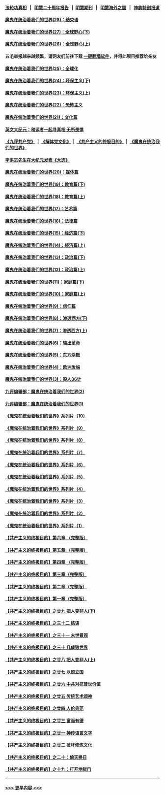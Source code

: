 #### [法轮功真相](https://github.com/gfw-breaker/truth/blob/master/README.md?t=0) &nbsp;&nbsp;|&nbsp;&nbsp; [明慧二十周年报告](https://github.com/gfw-breaker/mh-reports/blob/master/README.md?t=0) &nbsp;&nbsp;|&nbsp;&nbsp;[明慧期刊](https://github.com/gfw-breaker/mh-qikan) &nbsp;&nbsp;|&nbsp;&nbsp; [明慧海外之窗](https://github.com/gfw-breaker/mh-news/blob/master/README.md?t=0) &nbsp;&nbsp;|&nbsp;&nbsp; [神韵特别报道](https://github.com/gfw-breaker/mh-news/blob/master/shenyun.md?t=0)
#### [魔鬼在统治着我们的世界(28)：结束语](../pages/nsc422/n10936246.md?t=07131901) 
#### [魔鬼在统治着我们的世界(27)：全球野心(下)](../pages/nsc422/n10928319.md?t=07131901) 
#### [魔鬼在统治着我们的世界(26)：全球野心(上)](../pages/nsc422/n10900318.md?t=07131901) 
#### 五毛举报越来越频繁，请网友们前往下载 [一键翻墙软件](https://github.com/gfw-breaker/ssr-accounts)，并将此项目推荐给亲友
#### [魔鬼在统治着我们的世界(25)：全球化](../pages/nsc422/n10788205.md?t=07131901) 
#### [魔鬼在统治着我们的世界(24)：环保主义(下)](../pages/nsc422/n10695307.md?t=07131901) 
#### [魔鬼在统治着我们的世界(23)：环保主义(上)](../pages/nsc422/n10688613.md?t=07131901) 
#### [魔鬼在统治着我们的世界(22)：恐怖主义](../pages/nsc422/n10614727.md?t=07131901) 
#### [魔鬼在统治着我们的世界(21)：文化篇](../pages/nsc422/n10597706.md?t=07131901) 
#### [英文大纪元：和读者一起寻真相 无所畏惧](../pages/nsc422/n12542027.md?t=07131901) 
#### [《九评共产党》](https://github.com/begood0513/9ping.md/blob/master/README.md) &nbsp;|&nbsp; [《解体党文化》](../../../../jtdwh.md/blob/master/README.md)  &nbsp;|&nbsp; [《共产主义的终极目的》](../../../../gczydzjmd.md/blob/master/README.md) &nbsp;|&nbsp; [《魔鬼在统治我们的世界》](../../../../mgztzwmdsj.md/blob/master/README.md) 
#### [李洪志先生在大纪元发表《大选》](../pages/nsc422/n12534746.md?t=07131901) 
#### [魔鬼在统治着我们的世界(20)：媒体篇](../pages/nsc422/n10586579.md?t=07131901) 
#### [魔鬼在统治着我们的世界(19)：教育篇(下)](../pages/nsc422/n10564808.md?t=07131901) 
#### [魔鬼在统治着我们的世界(18)：教育篇(上)](../pages/nsc422/n10526970.md?t=07131901) 
#### [魔鬼在统治着我们的世界(17)：艺术篇](../pages/nsc422/n10499093.md?t=07131901) 
#### [魔鬼在统治着我们的世界(16)：法律篇](../pages/nsc422/n10485969.md?t=07131901) 
#### [魔鬼在统治着我们的世界(15)：经济篇(下)](../pages/nsc422/n10469975.md?t=07131901) 
#### [魔鬼在统治着我们的世界(14)：经济篇(上)](../pages/nsc422/n10457370.md?t=07131901) 
#### [魔鬼在统治着我们的世界(13)：政治篇(下)](../pages/nsc422/n10448270.md?t=07131901) 
#### [魔鬼在统治着我们的世界(12)：政治篇(上)](../pages/nsc422/n10444576.md?t=07131901) 
#### [魔鬼在统治着我们的世界(11)：家庭篇(下)](../pages/nsc422/n10440961.md?t=07131901) 
#### [魔鬼在统治着我们的世界(10)：家庭篇(上)](../pages/nsc422/n10435448.md?t=07131901) 
#### [魔鬼在统治着我们的世界(9)：信仰篇](../pages/nsc422/n10432159.md?t=07131901) 
#### [魔鬼在统治着我们的世界(8)：渗透西方(下)](../pages/nsc422/n10429603.md?t=07131901) 
#### [魔鬼在统治着我们的世界(7)：渗透西方(上)](../pages/nsc422/n10426013.md?t=07131901) 
#### [魔鬼在统治着我们的世界(6)：输出革命](../pages/nsc422/n10421536.md?t=07131901) 
#### [魔鬼在统治着我们的世界(5)：东方杀戮](../pages/nsc422/n10417707.md?t=07131901) 
#### [魔鬼在统治着我们的世界(4)：欧洲发端](../pages/nsc422/n10414890.md?t=07131901) 
#### [魔鬼在统治着我们的世界(3)：毁人36计](../pages/nsc422/n10411583.md?t=07131901) 
#### [九评编辑部：魔鬼在统治着我们的世界(2)](../pages/nsc422/n10410036.md?t=07131901) 
#### [九评编辑部：魔鬼在统治着我们的世界(1)](../pages/nsc422/n10406825.md?t=07131901) 
#### [《魔鬼在统治着我们的世界》系列片（10）](../pages/nsc422/n12292670.md?t=07131901) 
#### [《魔鬼在统治着我们的世界》系列片（9）](../pages/nsc422/n12290859.md?t=07131901) 
#### [《魔鬼在统治着我们的世界》系列片（8）](../pages/nsc422/n12287445.md?t=07131901) 
#### [《魔鬼在统治着我们的世界》系列片（7）](../pages/nsc422/n12283425.md?t=07131901) 
#### [《魔鬼在统治着我们的世界》系列片（6）](../pages/nsc422/n12282314.md?t=07131901) 
#### [《魔鬼在统治着我们的世界》系列片（5）](../pages/nsc422/n12281419.md?t=07131901) 
#### [《魔鬼在统治着我们的世界》系列片（4）](../pages/nsc422/n12274024.md?t=07131901) 
#### [《魔鬼在统治着我们的世界》系列片（3）](../pages/nsc422/n12271322.md?t=07131901) 
#### [《魔鬼在统治着我们的世界》系列片（2）](../pages/nsc422/n12269049.md?t=07131901) 
#### [《魔鬼在统治着我们的世界》系列片（1）](../pages/nsc422/n12267575.md?t=07131901) 
#### [【共产主义的终极目的】第六章 （完整版）](../pages/nsc422/n11428913.md?t=07131901) 
#### [【共产主义的终极目的】第五章 （完整版）](../pages/nsc422/n11428912.md?t=07131901) 
#### [【共产主义的终极目的】第四章 （完整版）](../pages/nsc422/n11428907.md?t=07131901) 
#### [【共产主义的终极目的】第三章（完整版）](../pages/nsc422/n11428848.md?t=07131901) 
#### [【共产主义的终极目的】第二章（完整版）](../pages/nsc422/n11428831.md?t=07131901) 
#### [【共产主义的终极目的】第一章（完整版）](../pages/nsc422/n11417651.md?t=07131901) 
#### [【共产主义的终极目的】之廿九 把人变非人(下)](../pages/nsc422/n11344140.md?t=07131901) 
#### [【共产主义的终极目的】之三十二 结语](../pages/nsc422/n11360535.md?t=07131901) 
#### [【共产主义的终极目的】之三十一 末世景观](../pages/nsc422/n11351129.md?t=07131901) 
#### [【共产主义的终极目的】之三十 几成狼世界](../pages/nsc422/n11348280.md?t=07131901) 
#### [【共产主义的终极目的】之廿八 把人变非人(上)](../pages/nsc422/n11340492.md?t=07131901) 
#### [【共产主义的终极目的】之廿七 以恨立国](../pages/nsc422/n11336944.md?t=07131901) 
#### [【共产主义的终极目的】之廿六 中共对抗普世价值](../pages/nsc422/n11324785.md?t=07131901) 
#### [【共产主义的终极目的】之廿五 传统艺术颂神](../pages/nsc422/n11296396.md?t=07131901) 
#### [【共产主义的终极目的】之廿四 人伦典范](../pages/nsc422/n11296397.md?t=07131901) 
#### [【共产主义的终极目的】之廿三 富而有德](../pages/nsc422/n11283598.md?t=07131901) 
#### [【共产主义的终极目的】之廿一 神传语言文字](../pages/nsc422/n11263265.md?t=07131901) 
#### [【共产主义的终极目的】之廿二 破坏修炼文化](../pages/nsc422/n11245728.md?t=07131901) 
#### [【共产主义的终极目的】之二十：偷天换日](../pages/nsc422/n11238846.md?t=07131901) 
#### [【共产主义的终极目的】之十九：打开地狱门](../pages/nsc422/n11206376.md?t=07131901) 

----
#### [ >>> 更早内容 <<< ](../indexes/nsc422-earlier.md)
